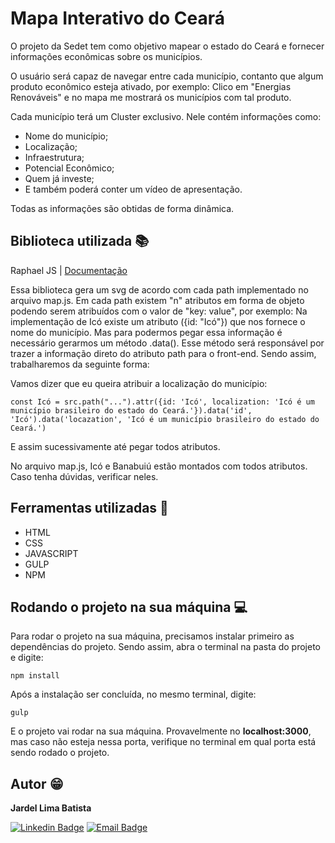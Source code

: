 # Mapa Interativo do Ceará
O projeto da Sedet tem como objetivo mapear o estado do Ceará e fornecer informações econômicas sobre os municípios.

O usuário será capaz de navegar entre cada município, contanto que algum produto econômico esteja ativado, por exemplo: Clico em "Energias Renováveis" e no mapa me mostrará os municípios com tal produto.

Cada município terá um Cluster exclusivo. Nele contém informações como: 

- Nome do município; 
- Localização; 
- Infraestrutura; 
- Potencial Econômico; 
- Quem já investe; 
- E também poderá conter um vídeo de apresentação.

Todas as informações são obtidas de forma dinâmica.

## Biblioteca utilizada :books:
Raphael JS | <a href="https://dmitrybaranovskiy.github.io/raphael/">Documentação</a>

Essa biblioteca gera um svg de acordo com cada path implementado no arquivo map.js. Em cada path existem "n" atributos em forma de objeto podendo serem atribuídos com o valor de "key: value", por exemplo: Na implementação de Icó existe um atributo ({id: "Icó"}) que nos fornece o nome do município. Mas para podermos pegar essa informação é necessário gerarmos um método .data(). Esse método será responsável por trazer a informação direto do atributo path para o front-end. Sendo assim, trabalharemos da seguinte forma:

Vamos dizer que eu queira atribuir a localização do município:

`const Icó = src.path("...").attr({id: 'Icó', localization: 'Icó é um município brasileiro do estado do Ceará.'}).data('id', 'Icó').data('locazation', 'Icó é um município brasileiro do estado do Ceará.')` 

E assim sucessivamente até pegar todos atributos.

No arquivo map.js, Icó e Banabuiú estão montados com todos atributos. Caso tenha dúvidas, verificar neles. 

## Ferramentas utilizadas :wrench:
- HTML
- CSS
- JAVASCRIPT
- GULP
- NPM

## Rodando o projeto na sua máquina :computer:
Para rodar o projeto na sua máquina, precisamos instalar primeiro as dependências do projeto. Sendo assim, abra o terminal na pasta do projeto e digite:

`npm install`

Após a instalação ser concluída, no mesmo terminal, digite: 

`gulp`

E o projeto vai rodar na sua máquina. Provavelmente no <b>localhost:3000</b>, mas caso não esteja nessa porta, verifique no terminal em qual porta está sendo rodado o projeto.

## Autor :grin:
<b>Jardel Lima Batista</b> 

[![Linkedin Badge](https://img.shields.io/badge/-LinkedIn-blue?style=flat-square&logo=Linkedin&logoColor=white&link=https://www.linkedin.com/in/jardel-lima-040b30164/)](https://www.linkedin.com/in/jardel-lima-040b30164/) 
[![Email Badge](https://img.shields.io/badge/-Email-red?style=flat-square&logo=Gmail&logoColor=white&link=https://www.gmail.com)](mailto:prof_jardel@hotmail.com)
